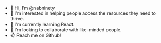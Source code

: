 - 👋 Hi, I’m @nabninety
- 👀 I’m interested in helping people access the resources they need to thrive.
- 🌱 I’m currently learning React.
- 💞️ I’m looking to collaborate with like-minded people.
- 📫 Reach me on Github!
